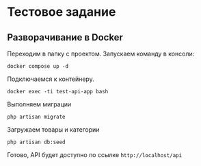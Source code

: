 # Тестовое задание

## Разворачивание в Docker
Переходим в папку с проектом. Запускаем команду в консоли:
```
docker compose up -d
```

Подключаемся к контейнеру.
```
docker exec -ti test-api-app bash
```

Выполняем миграции
```
php artisan migrate
```

Загружаем товары и категории
```
php artisan db:seed
```

Готово, API будет доступно по ссылке `http://localhost/api`
